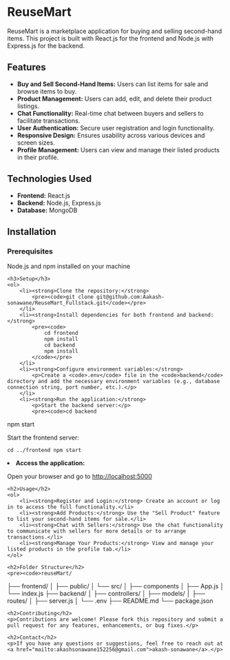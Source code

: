 <!DOCTYPE html>
<html lang="en">
<head>
    <meta charset="UTF-8">
    <meta name="viewport" content="width=device-width, initial-scale=1.0">
    <title>ReuseMart README</title>
</head>
<body>
    <h1>ReuseMart</h1>
    <p>ReuseMart is a marketplace application for buying and selling second-hand items. This project is built with React.js for the frontend and Node.js with Express.js for the backend.</p>
    <h2>Features</h2>
    <ul>
        <li><strong>Buy and Sell Second-Hand Items:</strong> Users can list items for sale and browse items to buy.</li>
        <li><strong>Product Management:</strong> Users can add, edit, and delete their product listings.</li>
        <li><strong>Chat Functionality:</strong> Real-time chat between buyers and sellers to facilitate transactions.</li>
        <li><strong>User Authentication:</strong> Secure user registration and login functionality.</li>
        <li><strong>Responsive Design:</strong> Ensures usability across various devices and screen sizes.</li>
        <li><strong>Profile Management:</strong> Users can view and manage their listed products in their profile.</li>
    </ul>
    <h2>Technologies Used</h2>
    <ul>
        <li><strong>Frontend:</strong> React.js</li>
        <li><strong>Backend:</strong> Node.js, Express.js</li>
        <li><strong>Database:</strong> MongoDB</li>
    </ul>
    <h2>Installation</h2>
    <h3>Prerequisites</h3>
    <p>Node.js and npm installed on your machine</p>

    <h3>Setup</h3>
    <ol>
        <li><strong>Clone the repository:</strong>
            <pre><code>git clone git@github.com:Aakash-sonawane/ReuseMart_Fullstack.git</code></pre>
        </li>
        <li><strong>Install dependencies for both frontend and backend:</strong>
            <pre><code>
                cd frontend
                npm install
                cd backend
                npm install
            </code></pre>
        </li>
        <li><strong>Configure environment variables:</strong>
            <p>Create a <code>.env</code> file in the <code>backend</code> directory and add the necessary environment variables (e.g., database connection string, port number, etc.).</p>
        </li>
        <li><strong>Run the application:</strong>
            <p>Start the backend server:</p>
            <pre><code>cd backend
npm start</code></pre>
            <p>Start the frontend server:</p>
            <pre><code>cd ../frontend
npm start</code></pre>
        </li>
        <li><strong>Access the application:</strong>
            <p>Open your browser and go to <a href="http://localhost:5000">http://localhost:5000</a></p>
        </li>
    </ol>

    <h2>Usage</h2>
    <ol>
        <li><strong>Register and Login:</strong> Create an account or log in to access the full functionality.</li>
        <li><strong>Add Products:</strong> Use the "Sell Product" feature to list your second-hand items for sale.</li>
        <li><strong>Chat with Sellers:</strong> Use the chat functionality to communicate with sellers for more details or to arrange transactions.</li>
        <li><strong>Manage Your Products:</strong> View and manage your listed products in the profile tab.</li>
    </ol>

    <h2>Folder Structure</h2>
    <pre><code>reuseMart/
├── frontend/
│   ├── public/
│   └── src/
│       ├── components
│       ├── App.js
│       └── index.js
├── backend/
│   ├── controllers/
│   ├── models/
│   ├── routes/
│   ├── server.js
│   └── .env
├── README.md
└── package.json</code></pre>

    <h2>Contributing</h2>
    <p>Contributions are welcome! Please fork this repository and submit a pull request for any features, enhancements, or bug fixes.</p>

    <h2>Contact</h2>
    <p>If you have any questions or suggestions, feel free to reach out at <a href="mailto:akashsonawane152256@gmail.com">akash-sonawane</a>.</p>
</body>
</html>
